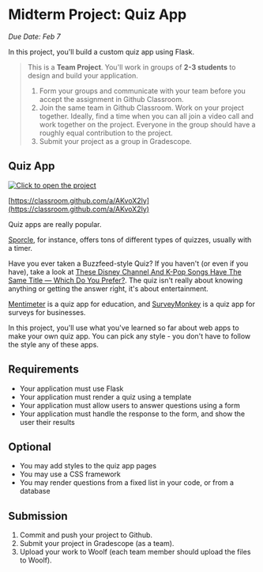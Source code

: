 # Midterm Project: Quiz App

_Due Date: Feb 7_

In this project, you'll build a custom quiz app using Flask.

> This is a **Team Project**. You'll work in groups of **2-3 students** to
> design and build your application.
>
> 1. Form your groups and communicate with your team before you accept the
>    assignment in Github Classroom.
> 2. Join the same team in Github Classroom. Work on your project together.
>    Ideally, find a time when you can all join a video call and work together on
>    the project. Everyone in the group should have a roughly equal contribution
>    to the project.
> 3. Submit your project as a group in Gradescope.

## Quiz App

[![Click to open the project](https://img.shields.io/static/v1?label=Open%20Project&message=Flask%20Guess%20my%20number&color=blue)](https://classroom.github.com/a/AKvoX2ly)

[https://classroom.github.com/a/AKvoX2ly](https://classroom.github.com/a/AKvoX2ly)

Quiz apps are really popular.

[Sporcle](https://www.sporcle.com/games/g/world?t=world), for instance, offers
tons of different types of quizzes, usually with a timer.

Have you ever taken a Buzzfeed-style Quiz? If you haven't (or even if you have),
take a look at [These Disney Channel And K-Pop Songs Have The Same Title — Which 
Do You Prefer?](https://www.buzzfeed.com/sagehaley/disney-channel-vs-kpop-songs). The quiz isn't really about knowing anything or getting the answer right, it's
about entertainment.

[Mentimeter](https://www.menti.com/) is a quiz app for education, and 
[SurveyMonkey](https://www.surveymonkey.com/) is a quiz app for
surveys for businesses.

In this project, you'll use what you've learned so far about web apps to make 
your own quiz app. You can pick any style - you don't have to follow the style 
any of these apps.

## Requirements

- Your application must use Flask
- Your application must render a quiz using a template
- Your application must allow users to answer questions using a form
- Your application must handle the response to the form, and show the user their
    results

## Optional

- You may add styles to the quiz app pages
- You may use a CSS framework
- You may render questions from a fixed list in your code, or from a database

## Submission

1. Commit and push your project to Github.
2. Submit your project in Gradescope (as a team).
3. Upload your work to Woolf (each team member should upload the files to
   Woolf).
